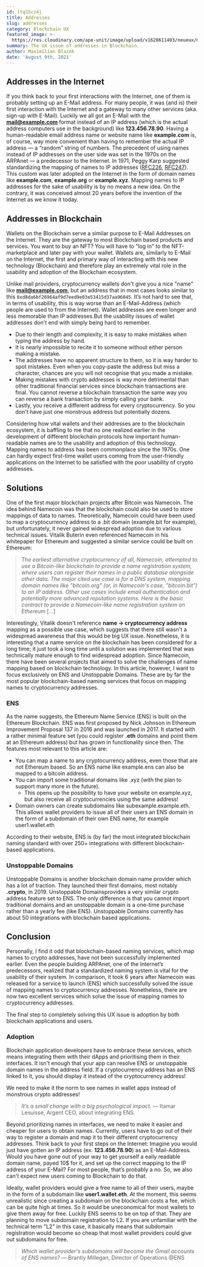 ```yaml
---
id: ltq15cz4j
title: Addresses
slug: addresses
category: Blockchain UX
featured_image: >-
  https://res.cloudinary.com/ape-unit/image/upload/v1628611403/neueux/media/articles/Frame16465%202037.png
summary: The UX issue of addresses in Blockchain.
author: Maximilian Blazek
date: 'August 9th, 2021'
---
```

## Addresses in the Internet

If you think back to your first interactions with the Internet, one of them is probably setting up an E-Mail address. For many people, it was (and is) their first interaction with the Internet and a gateway to many other services (aka. sign-up with E-Mail).
Luckily we all got an E-Mail with the **mail@example.com** format instead of an IP address (which is the actual address computers use in the background) like **123.456.78.90**. Having a human-readable email address name or website name like **example.com** is, of course, way more convenient than having to remember the actual IP address — a “random” string of numbers.
The precedent of using names instead of IP addresses on the user side was set in the 1970s on the ARPAnet — a predecessor to the Internet.  In 1971, Peggy Karp suggested  standardizing the mapping of names to IP addresses ([RFC226](https://datatracker.ietf.org/doc/html/rfc226), [RFC247](https://datatracker.ietf.org/doc/html/RFC247)). This custom was later adopted on the Internet in the form of domain names like **example.com**, **example.org** or **example.xyz**.
Mapping names to IP addresses for the sake of usability is by no means a new idea. On the contrary, it was conceived almost 20 years before the invention of the Internet as we know it today.

## Addresses in Blockchain

Wallets on the Blockchain serve a similar purpose to E-Mail Addresses on the Internet. They are the gateway to most Blockchain based products and services. You want to buy an NFT? You will have to "log in" to the NFT-marketplace and later pay with your wallet. Wallets are, similarly to E-Mail on the Internet, the first and primary way of interacting with this new technology (Blockchain) and therefore play an extremely vital role in the usability and adoption of the Blockchain ecosystem.

Unlike mail providers, cryptocurrency wallets don't give you a nice "name" like **mail@example.com**, but an address that in most cases looks similar to this `0xd8da6bf26964af9d7eed9e03e53415d37aa96045`. It’s not hard to see that, in terms of usability, this is way worse than an E-Mail-Address (which people are used to from the Internet). Wallet addresses are even longer and less memorable than IP addresses.But the usability issues of wallet addresses don't end with simply being hard to remember.

* Due to their length and complexity, it is easy to make mistakes when typing the address by hand.
* It is nearly impossible to recite it to someone without either person making a mistake.
* The addresses have no apparent structure to them, so it is way harder to spot mistakes. Even when you copy-paste the address but miss a character, chances are you will not recognise that you made a mistake.
* Making mistakes with crypto addresses is way more detrimental than other traditional financial services since blockchain transactions are final. You cannot reverse a blockchain transaction the same way you can reverse a bank transaction by simply calling your bank.
* Lastly, you receive a different address for every cryptocurrency. So you don't have just one monstrous address but potentially dozens.

Considering how vital wallets and their addresses are to the blockchain ecosystem, it is baffling to me that no one realized earlier in the development of different blockchain protocols how important human-readable names are to the usability and adoption of this technology. Mapping names to address has been commonplace since the 1970s. One can hardly expect first-time wallet users coming from the user-friendly applications on the Internet to be satisfied with the poor usability of crypto addresses.

## Solutions

One of the first major blockchain projects after Bitcoin was Namecoin. The idea behind Namecoin was that the blockchain could also be used to store mappings of data to names. Theoretically, Namecoin could have been used to map a cryptocurrency address to a .bit domain (example.bit for example), but unfortunately, it never gained widespread adoption due to various technical issues.
Vitalik Buterin even referenced Namecoin in his whitepaper for Ethereum and suggested a similar service could be built on Ethereum:

> _The earliest alternative cryptocurrency of all, Namecoin, attempted to use a Bitcoin-like blockchain to provide a name registration system, where users can register their names in a public database alongside other data. The major cited use case is for a DNS system, mapping domain names like "bitcoin.org" (or, in Namecoin's case, "bitcoin.bit") to an IP address. Other use cases include email authentication and potentially more advanced reputation systems. Here is the basic contract to provide a Namecoin-like name registration system on Ethereum_ \[...\]

Interestingly, Vitalik doesn't reference **name → cryptocurrency address** mapping as a possible use case, which suggests that there still wasn't a widespread awareness that this would be big UX issue. Nonetheless, it is interesting that a name service on the blockchain has been considered for a long time; it just took a long time until a solution was implemented that was technically mature enough to find widespread adoption.
Since Namecoin, there have been several projects that aimed to solve the challenges of name mapping based on blockchain technology.
In this article, however, I want to focus exclusively on ENS and Unstoppable Domains. These are by far the most popular blockchain-based naming services that focus on mapping names to cryptocurrency addresses.

### ENS

As the name suggests, the Ethereum Name Service (ENS) is built on the Ethereum Blockchain. ENS was first proposed by Nick Johnson in Ethereum Improvement Proposal 137 in 2016 and was launched in 2017.
It started with a rather minimal feature set (you could register **.eth** domains and point them at an Ethereum address) but has grown in functionality since then. The features most relevant to this article are:

* You can map a name to any cryptocurrency address, even those that are not Ethereum based. So an ENS name like example.ens can also be mapped to a bitcoin address.
* You can import some traditional domains like .xyz (with the plan to support many more in the future).
  * This opens up the possibility to have your website on example.xyz, but also receive all cryptocurrencies using the same address!
* Domain owners can create subdomains like subexample.example.eth. This allows wallet providers to issue all of their users an ENS domain in the form of a subdomain of their own ENS name, for example user1.wallet.eth

According to their website, ENS is (by far) the most integrated blockchain naming standard with over 250+ integrations with different blockchain-based applications.

### Unstoppable Domains

Unstoppable Domains is another blockchain domain name provider which has a lot of traction. They launched their first domains, most notably **.crypto**, in 2019.
Unstoppable Domainsprovides a very similar crypto address feature set to ENS. The only difference is that you cannot import traditional domains and an unstoppable domain is a one-time purchase rather than a yearly fee (like ENS).
Unstoppable Domains currently has about 50 integrations with blockchain based applications.

## Conclusion

Personally, I find it odd that blockchain-based naming services, which map names to crypto addresses, have not been successfully implemented earlier. Even the people building ARPAnet, one of the Internet’s predecessors, realized that a standardized naming system is vital for the usability of their system. In comparison, it took 6 years after Namecoin was released for a service to launch (ENS) which successfully solved the issue of mapping names to cryptocurrency addresses. Nonetheless, there are now two excellent services which solve the issue of mapping names to cryptocurrency addresses.

The final step to completely solving this UX issue is adoption by both blockchain applications and users.

### Adoption

Blockchain application developers have to embrace these services, which means integrating them with their dApps and prioritising them in their interfaces. It isn't enough that your app can resolve ENS or unstoppable domain names in the address field. If a cryptocurrency address has an ENS linked to it, you should display it instead of the cryptocurrency address!

We need to make it the norm to see names in wallet apps instead of monstrous crypto addresses!

> _It’s a small change with a big psychological impact._ — Itamar Lesuisse, Argent CEO, about integrating ENS.

Beyond prioritizing names in interfaces, we need to make it easier and cheaper for users to obtain names. Currently, users have to go out of their way to register a domain and map it to their different cryptocurrency addresses.
Think back to your first steps on the Internet: Imagine you would just have gotten an IP address (ex. **123.456.78.90**)  as an E-Mail-Address. Would you have gone out of your way to get yourself a eaily readable domain name, payed 10$ for it, and set up the correct mapping to the IP address of your E-Mail? For most people, that’s probably a no. So, we also can't expect new users coming to Blockchain to do that.

Ideally, wallet providers would give a free name to all of their users, maybe in the form of a subdomain like **user1.wallet.eth**. At the moment, this seems unrealistic since creating a subdomain on the blockchain costs a fee, which can be quite high at times. So it would be uneconomical for most wallets to give them away for free.
Luckily ENS seems to be on top of that. They are planning to move subdomain registration to L2. If you are unfamiliar with the technical term "L2" in this case, it basically means that subdomain registration would become so cheap that most wallet providers could give out subdomains for free.

> _Which wallet provider's subdomains will become the Gmail accounts of ENS names?_ — Brantly Millegan, Director of Operations @ENS
